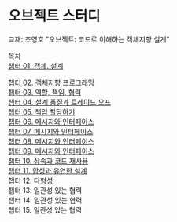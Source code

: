 # 오브젝트 스터디

교재: 조영호 "오브젝트: 코드로 이해하는 객체지향 설계"


목차
<br>
[챕터 01. 객체, 설계](https://velog.io/@winckey0/%EC%98%A4%EB%B8%8C%EC%A0%9D%ED%8A%B8-1%EC%9E%A5-%EA%B0%9D%EC%B2%B4%EC%84%A4%EA%B3%84)
<br>

[챕터 02. 객체지향 프로그래밍](https://velog.io/@winckey0/%EC%98%A4%EB%B8%8C%EC%A0%9D%ED%8A%B8-2%EC%9E%A5-%EA%B0%9D%EC%B2%B4%EC%A7%80%ED%96%A5-%ED%94%84%EB%A1%9C%EA%B7%B8%EB%9E%98%EB%B0%8D)
<br>
[챕터 03. 역할, 책임, 협력](https://velog.io/@winckey0/%EC%98%A4%EB%B8%8C%EC%A0%9D%ED%8A%B8-3%EC%9E%A5-%EA%B0%9D%EC%B2%B4%EC%A7%80%ED%96%A5-%ED%94%84%EB%A1%9C%EA%B7%B8%EB%9E%98%EB%B0%8D)
<br>
[챕터 04. 설계 품질과 트레이드 오프](https://velog.io/@winckey0/%EC%98%A4%EB%B8%8C%EC%A0%9D%ED%8A%B8-4%EC%9E%A5-%EA%B0%9D%EC%B2%B4%EC%A7%80%ED%96%A5-%ED%94%84%EB%A1%9C%EA%B7%B8%EB%9E%98%EB%B0%8D)
<br>
[챕터 05. 책임 할당하기](https://velog.io/@winckey0/%EC%98%A4%EB%B8%8C%EC%A0%9D%ED%8A%B8-5%EC%9E%A5-%EA%B0%9D%EC%B2%B4%EC%A7%80%ED%96%A5-%ED%94%84%EB%A1%9C%EA%B7%B8%EB%9E%98%EB%B0%8D)
<br>
[챕터 06. 메시지와 인터페이스](https://velog.io/@winckey0/%EC%98%A4%EB%B8%8C%EC%A0%9D%ED%8A%B8-6%EC%9E%A5-%EA%B0%9D%EC%B2%B4%EC%A7%80%ED%96%A5-%ED%94%84%EB%A1%9C%EA%B7%B8%EB%9E%98%EB%B0%8D)
<br>
[챕터 07. 메시지와 인터페이스](https://velog.io/@winckey0/%EC%98%A4%EB%B8%8C%EC%A0%9D%ED%8A%B8-7%EC%9E%A5-%EA%B0%9D%EC%B2%B4%EC%A7%80%ED%96%A5-%ED%94%84%EB%A1%9C%EA%B7%B8%EB%9E%98%EB%B0%8D)
<br>
[챕터 08. 메시지와 인터페이스](https://velog.io/@winckey0/%EC%98%A4%EB%B8%8C%EC%A0%9D%ED%8A%B8-8%EC%9E%A5-%EA%B0%9D%EC%B2%B4%EC%A7%80%ED%96%A5-%ED%94%84%EB%A1%9C%EA%B7%B8%EB%9E%98%EB%B0%8D)
<br>
[챕터 09. 메시지와 인터페이스](https://velog.io/@winckey0/%EC%98%A4%EB%B8%8C%EC%A0%9D%ED%8A%B8-9%EC%9E%A5-%EA%B0%9D%EC%B2%B4%EC%A7%80%ED%96%A5-%ED%94%84%EB%A1%9C%EA%B7%B8%EB%9E%98%EB%B0%8D)
<br>
[챕터 10. 상속과 코드 재사용](https://velog.io/@winckey0/%EC%98%A4%EB%B8%8C%EC%A0%9D%ED%8A%B8-10%EC%9E%A5-%EA%B0%9D%EC%B2%B4%EC%A7%80%ED%96%A5-%ED%94%84%EB%A1%9C%EA%B7%B8%EB%9E%98%EB%B0%8D)
<br>
[챕터 11. 합성과 유연한 설계](https://velog.io/@winckey0/%EC%98%A4%EB%B8%8C%EC%A0%9D%ED%8A%B8-11%EC%9E%A5-%EA%B0%9D%EC%B2%B4%EC%A7%80%ED%96%A5-%ED%94%84%EB%A1%9C%EA%B7%B8%EB%9E%98%EB%B0%8D)
<br>
챕터 12. 다형성
<br>
챕터 13. 일관성 있는 협력
<br>
챕터 14. 일관성 있는 협력
<br>
챕터 15. 일관성 있는 협력
<br>

